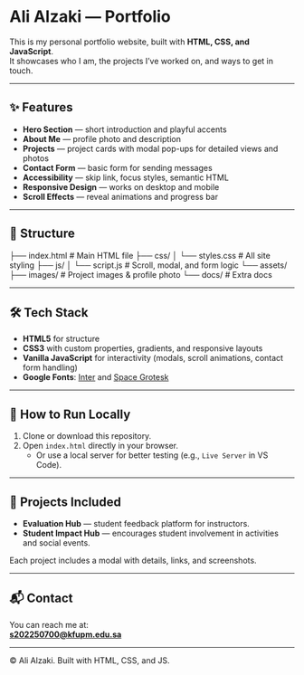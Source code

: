 # Ali Alzaki — Portfolio

This is my personal portfolio website, built with **HTML, CSS, and JavaScript**.  
It showcases who I am, the projects I’ve worked on, and ways to get in touch.

---

## ✨ Features

- **Hero Section** — short introduction and playful accents  
- **About Me** — profile photo and description  
- **Projects** — project cards with modal pop-ups for detailed views and photos  
- **Contact Form** — basic form for sending messages  
- **Accessibility** — skip link, focus styles, semantic HTML  
- **Responsive Design** — works on desktop and mobile  
- **Scroll Effects** — reveal animations and progress bar  

---

## 📂 Structure

├── index.html # Main HTML file
├── css/
│ └── styles.css # All site styling
├── js/
│ └── script.js # Scroll, modal, and form logic
└── assets/
├── images/ # Project images & profile photo
└── docs/ # Extra docs


---

## 🛠️ Tech Stack

- **HTML5** for structure  
- **CSS3** with custom properties, gradients, and responsive layouts  
- **Vanilla JavaScript** for interactivity (modals, scroll animations, contact form handling)  
- **Google Fonts**: [Inter](https://fonts.google.com/specimen/Inter) and [Space Grotesk](https://fonts.google.com/specimen/Space+Grotesk)  

---

## 🚀 How to Run Locally

1. Clone or download this repository.  
2. Open `index.html` directly in your browser.  
   - Or use a local server for better testing (e.g., `Live Server` in VS Code).  

---

## 📸 Projects Included

- **Evaluation Hub** — student feedback platform for instructors.  
- **Student Impact Hub** — encourages student involvement in activities and social events.  

Each project includes a modal with details, links, and screenshots.

---

## 📬 Contact

You can reach me at:  
**[s202250700@kfupm.edu.sa](mailto:s202250700@kfupm.edu.sa)**  

---

© <span id="year"></span> Ali Alzaki. Built with HTML, CSS, and JS.
